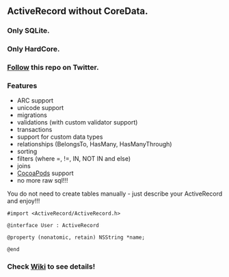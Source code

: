 ## ActiveRecord without CoreData.
### Only SQLite.
### Only HardCore.

### [Follow](https://twitter.com/#!/iactiverecord) this repo on Twitter.
    
### Features

- ARC support
- unicode support
- migrations
- validations (with custom validator support)
- transactions
- support for custom data types
- relationships (BelongsTo, HasMany, HasManyThrough)
- sorting
- filters (where =, !=, IN, NOT IN and else)
- joins
- [CocoaPods](http://cocoapods.org/) support
- no more raw sql!!!

You do not need to create tables manually - just describe your ActiveRecord and enjoy!!!

    #import <ActiveRecord/ActiveRecord.h>

    @interface User : ActiveRecord

    @property (nonatomic, retain) NSString *name;

    @end

### Check [Wiki](https://github.com/AlexDenisov/iActiveRecord/wiki) to see details!
